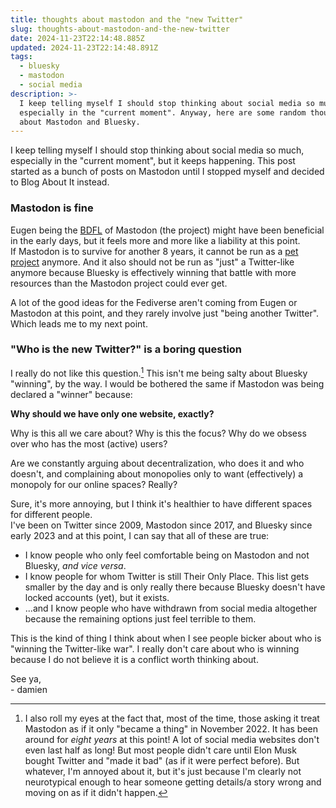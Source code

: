```yaml
---
title: thoughts about mastodon and the "new Twitter"
slug: thoughts-about-mastodon-and-the-new-twitter
date: 2024-11-23T22:14:48.885Z
updated: 2024-11-23T22:14:48.891Z
tags:
  - bluesky
  - mastodon
  - social media
description: >-
  I keep telling myself I should stop thinking about social media so much,
  especially in the "current moment". Anyway, here are some random thoughts
  about Mastodon and Bluesky.
---
```


I keep telling myself I should stop thinking about social media so much, especially in the "current moment", but it keeps happening. This post started as a bunch of posts on Mastodon until I stopped myself and decided to Blog About It instead.

### Mastodon is fine

Eugen being the [BDFL](https://en.wikipedia.org/wiki/Benevolent_dictator_for_life) of Mastodon (the project) might have been beneficial in the early days, but it feels more and more like a liability at this point.  
If Mastodon is to survive for another 8 years, it cannot be run as a [pet project](https://wxcafe.net/posts/when_a_toy_isnt_a_toy_anymore/) anymore. And it also should not be run as "just" a Twitter-like anymore because Bluesky is effectively winning that battle with more resources than the Mastodon project could ever get.

A lot of the good ideas for the Fediverse aren't coming from Eugen or Mastodon at this point, and they rarely involve just "being another Twitter". Which leads me to my next point.

### "Who is the new Twitter?" is a boring question

I really do not like this question.[^1]
This isn't me being salty about Bluesky "winning", by the way. I would be bothered the same if Mastodon was being declared a "winner" because:

**Why should we have only one website, exactly?**

Why is this all we care about? Why is this the focus? Why do we obsess over who has the most (active) users?

Are we constantly arguing about decentralization, who does it and who doesn't, and complaining about monopolies only to want (effectively) a monopoly for our online spaces? Really?

Sure, it's more annoying, but I think it's healthier to have different spaces for different people.  
I've been on Twitter since 2009, Mastodon since 2017, and Bluesky since early 2023 and at this point, I can say that all of these are true:

- I know people who only feel comfortable being on Mastodon and not Bluesky, _and vice versa_.
- I know people for whom Twitter is still Their Only Place. This list gets smaller by the day and is only really there because Bluesky doesn't have locked accounts (yet), but it exists.
- ...and I know people who have withdrawn from social media altogether because the remaining options just feel terrible to them.

This is the kind of thing I think about when I see people bicker about who is "winning the Twitter-like war". I really don't care about who is winning because I do not believe it is a conflict worth thinking about.

See ya,  
\- damien

[^1]: I also roll my eyes at the fact that, most of the time, those asking it treat Mastodon as if it only "became a thing" in November 2022. It has been around for _eight years_ at this point! A lot of social media websites don't even last half as long! But most people didn't care until Elon Musk bought Twitter and "made it bad" (as if it were perfect before). But whatever, I'm annoyed about it, but it's just because I'm clearly not neurotypical enough to hear someone getting details/a story wrong and moving on as if it didn't happen.
